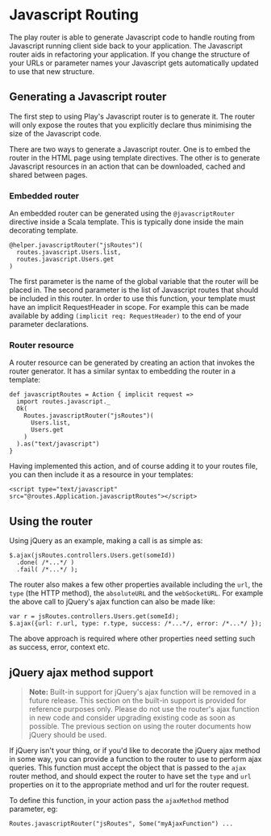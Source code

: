 # Javascript Routing

The play router is able to generate Javascript code to handle routing from Javascript running client side back to your application. The Javascript router aids in refactoring your application. If you change the structure of your URLs or parameter names your Javascript gets automatically updated to use that new structure.

## Generating a Javascript router

The first step to using Play's Javascript router is to generate it. The router will only expose the routes that you explicitly declare thus minimising the size of the Javascript code.

There are two ways to generate a Javascript router. One is to embed the router in the HTML page using template directives. The other is to generate Javascript resources in an action that can be downloaded, cached and shared between pages.

### Embedded router

An embedded router can be generated using the ``@javascriptRouter`` directive inside a Scala template. This is typically done inside the main decorating template.

    @helper.javascriptRouter("jsRoutes")(
      routes.javascript.Users.list,
      routes.javascript.Users.get
    )

The first parameter is the name of the global variable that the router will be placed in. The second parameter is the list of Javascript routes that should be included in this router. In order to use this function, your template must have an implicit RequestHeader in scope. For example this can be made available by adding ``(implicit req:
RequestHeader)`` to the end of your parameter declarations.

### Router resource

A router resource can be generated by creating an action that invokes the router generator. It has a similar syntax to embedding the router in a template:

    def javascriptRoutes = Action { implicit request =>
      import routes.javascript._
      Ok(
        Routes.javascriptRouter("jsRoutes")(
          Users.list,
          Users.get
        )
      ).as("text/javascript")
    }

Having implemented this action, and of course adding it to your routes file, you can then include it as a resource in your templates:

    <script type="text/javascript" src="@routes.Application.javascriptRoutes"></script>

## Using the router

Using jQuery as an example, making a call is as simple as:

    $.ajax(jsRoutes.controllers.Users.get(someId))
      .done( /*...*/ )
      .fail( /*...*/ );

The router also makes a few other properties available including the ``url``, the ``type`` (the HTTP method), the ``absoluteURL`` and the ``webSocketURL``. For example the above call to jQuery's ajax function can also be made like:

    var r = jsRoutes.controllers.Users.get(someId);
    $.ajax({url: r.url, type: r.type, success: /*...*/, error: /*...*/ });

The above approach is required where other properties need setting such as success, error, context etc.

## jQuery ajax method support

> **Note:** Built-in support for jQuery's ajax function will be removed in a future release. This section on the built-in support is provided for reference purposes only. Please do not use the router's ajax function in new code and consider upgrading existing code as soon as possible. The previous section on using the router documents how jQuery should be used.

If jQuery isn't your thing, or if you'd like to decorate the jQuery ajax method in some way, you can provide a function to the router to use to perform ajax queries. This function must accept the object that is passed to the ``ajax`` router method, and should expect the router to have set the ``type`` and ``url`` properties on it to the appropriate method and url for the router request.

To define this function, in your action pass the ``ajaxMethod`` method parameter, eg:

    Routes.javascriptRouter("jsRoutes", Some("myAjaxFunction") ...

